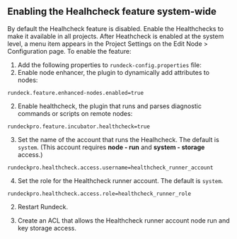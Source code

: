 ## Enabling the Healhcheck feature system-wide
By default the Healhcheck feature is disabled. Enable the Healthchecks to make it available in all projects.
After Heathcheck is enabled at the system level, a menu item appears in the Project Settings on the Edit Node > Configuration page.
To enable the feature:
1. Add the following properties to `rundeck-config.properties` file:
  1. Enable node enhancer, the plugin to dynamically add attributes to nodes:
~~~~~~~~
rundeck.feature.enhanced-nodes.enabled=true
~~~~~~~~
  2. Enable healthcheck, the plugin that runs and parses diagnostic commands or scripts on remote nodes:
~~~~~~~~
rundeckpro.feature.incubator.healthcheck=true
~~~~~~~~
  3. Set the name of the account that runs the Healhcheck. The default is `system`. (This account requires **node - run** and **system - storage** access.)
~~~~~~~~
rundeckpro.healthcheck.access.username=healthcheck_runner_account
~~~~~~~~
  4. Set the role for the Healthcheck runner account. The default is `system`.
~~~~~~~~
rundeckpro.healthcheck.access.role=healthcheck_runner_role
~~~~~~~~

2. Restart Rundeck.

3. Create an ACL that allows the Healthcheck runner account node run and key storage access.
